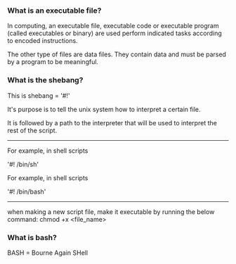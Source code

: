 

### What is an executable file?

In computing, an executable file, executable code or executable program (called executables or binary) 
are used perform indicated tasks according to encoded instructions.

The other type of files are data files. They contain data and must be parsed by a program to be meaningful.


### What is the shebang?

This is shebang = '#!'

It's purpose is to tell the unix system how to interpret a certain file.

It is followed by a path to the interpreter that will be used to interpret the rest of the script.

---------------------------
For example, in shell scripts

'#! /bin/sh'

For example, in shell scripts

'#! /bin/bash'

---------------------------
when making a new script file, make it executable by running the below command:
chmod +x <file_name>


### What is bash?

BASH = Bourne Again SHell